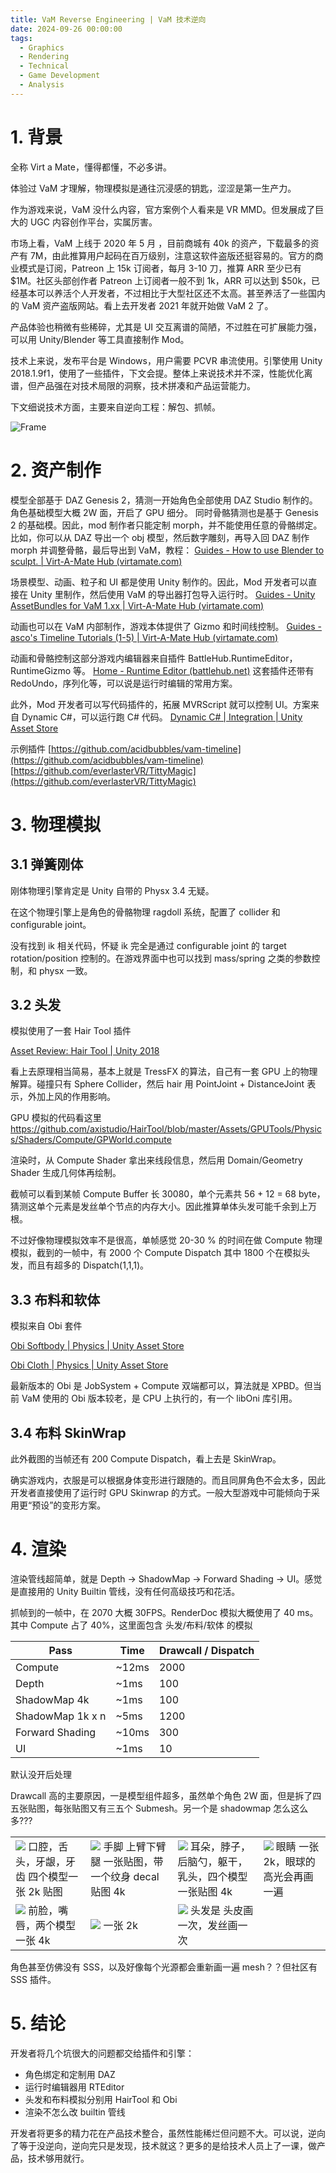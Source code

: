 ```yaml
---
title: VaM Reverse Engineering | VaM 技术逆向
date: 2024-09-26 00:00:00
tags:
  - Graphics
  - Rendering
  - Technical
  - Game Development
  - Analysis
---
```


# 1. 背景

全称 Virt a Mate，懂得都懂，不必多讲。

体验过 VaM 才理解，物理模拟是通往沉浸感的钥匙，涩涩是第一生产力。

作为游戏来说，VaM 没什么内容，官方案例个人看来是 VR MMD。但发展成了巨大的 UGC 内容创作平台，实属厉害。

市场上看，VaM 上线于 2020 年 5 月 ，目前商城有 40k 的资产，下载最多的资产有 7M，由此推算用户起码在百万级别，注意这软件盗版还挺容易的。官方的商业模式是订阅，Patreon 上 15k 订阅者，每月 3-10 刀，推算 ARR 至少已有 $1M。社区头部创作者 Patreon 上订阅者一般不到 1k，ARR 可以达到 $50k，已经基本可以养活个人开发者，不过相比于大型社区还不太高。甚至养活了一些国内的 VaM 资产盗版网站。看上去开发者 2021 年就开始做 VaM 2 了。

产品体验也稍微有些稀碎，尤其是 UI 交互离谱的简陋，不过胜在可扩展能力强，可以用 Unity/Blender 等工具直接制作 Mod。

技术上来说，发布平台是 Windows，用户需要 PCVR 串流使用。引擎使用 Unity 2018.1.9f1，使用了一些插件，下文会提。整体上来说技术并不深，性能优化离谱，但产品强在对技术局限的洞察，技术拼凑和产品运营能力。

下文细说技术方面，主要来自逆向工程：解包、抓帧。

![Frame](/images/vam_frame.jpg)

# 2. 资产制作

模型全部基于 DAZ Genesis 2，猜测一开始角色全部使用 DAZ Studio 制作的。角色基础模型大概 2W 面，开启了 GPU 细分。
同时骨骼猜测也是基于 Genesis 2 的基础模。因此，mod 制作者只能定制 morph，并不能使用任意的骨骼绑定。
比如，你可以从 DAZ 导出一个 obj 模型，然后数字雕刻，再导入回 DAZ 制作 morph 并调整骨骼，最后导出到 VaM，教程： [Guides - How to use Blender to sculpt. | Virt-A-Mate Hub (virtamate.com)](https://hub.virtamate.com/resources/how-to-use-blender-to-sculpt.2302/)


场景模型、动画、粒子和 UI 都是使用 Unity 制作的。因此，Mod 开发者可以直接在 Unity 里制作，然后使用 VaM 的导出器打包导入运行时。
[Guides - Unity AssetBundles for VaM 1.xx | Virt-A-Mate Hub (virtamate.com)](https://hub.virtamate.com/resources/unity-assetbundles-for-vam-1-xx.167/)


动画也可以在 VaM 内部制作，游戏本体提供了 Gizmo 和时间线控制。
[Guides - asco's Timeline Tutorials (1-5) | Virt-A-Mate Hub (virtamate.com)](https://hub.virtamate.com/resources/ascos-timeline-tutorials-1-5.31540/)


动画和骨骼控制这部分游戏内编辑器来自插件 BattleHub.RuntimeEditor，RuntimeGizmo 等。
[Home - Runtime Editor (battlehub.net)](https://rteditor.battlehub.net/v20/)
这套插件还带有 RedoUndo，序列化等，可以说是运行时编辑的常用方案。


此外，Mod 开发者可以写代码插件的，拓展 MVRScript 就可以控制 UI。方案来自 Dynamic C#，可以运行跑 C# 代码。
[Dynamic C# | Integration | Unity Asset Store](https://assetstore.unity.com/packages/tools/integration/dynamic-c-82084)

示例插件
[https://github.com/acidbubbles/vam-timeline](https://github.com/acidbubbles/vam-timeline)
[https://github.com/everlasterVR/TittyMagic](https://github.com/everlasterVR/TittyMagic)

# 3. 物理模拟

## 3.1 弹簧刚体

刚体物理引擎肯定是 Unity 自带的 Physx 3.4 无疑。

在这个物理引擎上是角色的骨骼物理 ragdoll 系统，配置了 collider 和 configurable joint。

没有找到 ik 相关代码，怀疑 ik 完全是通过 configurable joint 的 target rotation/position 控制的。在游戏界面中也可以找到 mass/spring 之类的参数控制，和 physx 一致。

## 3.2 头发

模拟使用了一套 Hair Tool 插件

[Asset Review: Hair Tool | Unity 2018](https://www.youtube.com/watch?v=KV4uYQjI4OE)

看上去原理相当简易，基本上就是 TressFX 的算法，自己有一套 GPU 上的物理解算。碰撞只有 Sphere Collider，然后 hair 用 PointJoint + DistanceJoint 表示，外加上风的作用影响。

GPU 模拟的代码看这里 https://github.com/axistudio/HairTool/blob/master/Assets/GPUTools/Physics/Shaders/Compute/GPWorld.compute

渲染时，从 Compute Shader 拿出来线段信息，然后用 Domain/Geometry Shader 生成几何体再绘制。

截帧可以看到某帧 Compute Buffer 长 30080，单个元素共 56 + 12 = 68 byte，猜测这单个元素是发丝单个节点的内存大小。因此推算单体头发可能千余到上万根。

不过好像物理模拟效率不是很高，单帧感觉 20-30 % 的时间在做 Compute 物理模拟，截到的一帧中，有 2000 个 Compute Dispatch 其中 1800 个在模拟头发，而且有超多的 Dispatch(1,1,1)。

## 3.3 布料和软体

模拟来自 Obi 套件

[Obi Softbody | Physics | Unity Asset Store](https://assetstore.unity.com/packages/tools/physics/obi-softbody-130029)

[Obi Cloth | Physics | Unity Asset Store](https://assetstore.unity.com/packages/tools/physics/obi-cloth-81333)

最新版本的 Obi 是 JobSystem + Compute 双端都可以，算法就是 XPBD。但当前 VaM 使用的 Obi 版本较老，是 CPU 上执行的，有一个 libOni 库引用。

## 3.4 布料 SkinWrap

此外截图的当帧还有 200 Compute Dispatch，看上去是 SkinWrap。

确实游戏内，衣服是可以根据身体变形进行跟随的。而且同屏角色不会太多，因此开发者直接使用了运行时 GPU Skinwrap 的方式。一般大型游戏中可能倾向于采用更“预设”的变形方案。

# 4. 渲染

渲染管线超简单，就是 Depth → ShadowMap → Forward Shading → UI。感觉是直接用的 Unity Builtin 管线，没有任何高级技巧和花活。

抓帧到的一帧中，在 2070 大概 30FPS。RenderDoc 模拟大概使用了 40 ms。其中 Compute 占了 40%，这里面包含 头发/布料/软体 的模拟

| Pass | Time | Drawcall / Dispatch |
| --- | --- |  --- |
| Compute | ~12ms | 2000 |
| Depth | ~1ms | 100 |
| ShadowMap 4k | ~1ms | 100 |
| ShadowMap 1k x n | ~5ms | 1200 |
| Forward Shading | ~10ms | 300 |
| UI | ~1ms | 10

默认没开后处理

Drawcall 高的主要原因，一是模型组件超多，虽然单个角色 2W 面，但是拆了四五张贴图，每张贴图又有三五个 Submesh。另一个是 shadowmap 怎么这么多???


<table>
<tr>
    <td><image src="/images/vam1.png"/> <span>口腔，舌头，牙龈，牙齿 四个模型一张 2k 贴图</span> </td>
    <td><image src="/images/vam2.png"/> 手脚 上臂下臂 腿 一张贴图，带一个纹身 decal 贴图 4k</td>
    <td><image src="/images/vam3.png"/> 耳朵，脖子，后脑勺，躯干，乳头，四个模型 一张贴图 4k</td>
    <td><image src="/images/vam4.png"/> 眼睛 一张 2k，眼球的高光会再画一遍 </td>
</tr>
<tr>
    <td><image src="/images/vam5.png"/> 前脸，嘴唇，两个模型 一张 4k</td>
    <td><image src="/images/vam6.png"/> 一张 2k </td>
    <td><image src="/images/vam7.png"/> 头发是 头皮画一次，发丝画一次 </td>
</tr>
</table>


角色甚至仿佛没有 SSS，以及好像每个光源都会重新画一遍 mesh？？但社区有 SSS 插件。

# 5. 结论

开发者将几个坑很大的问题都交给插件和引擎：

- 角色绑定和定制用 DAZ
- 运行时编辑器用 RTEditor
- 头发和布料模拟分别用 HairTool 和 Obi
- 渲染不怎么改 builtin 管线

开发者将更多的精力花在产品技术整合，虽然性能稀烂但问题不大。可以说，逆向了等于没逆向，逆向完只是发现，技术就这？更多的是给技术人员上了一课，做产品，技术够用就行。